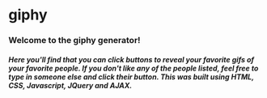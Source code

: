 # giphy

### Welcome to the giphy generator!

##### Here you'll find that you can click buttons to reveal your favorite gifs of your favorite people. If you don't like any of the people listed, feel free to type in someone else and click their button. This was built using HTML, CSS, Javascript, JQuery and AJAX.